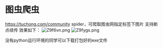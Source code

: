 # 图虫爬虫
https://tuchong.com/community spider，可爬取图虫网指定标签下图片
支持断点续传
效果如下：
![Z9f6vn.png](https://s2.ax1x.com/2019/06/22/Z9f6vn.png)
![Z9fygs.png](https://s2.ax1x.com/2019/06/22/Z9fygs.png)

没有python运行环境的同学可以下载打包好的exe文件
